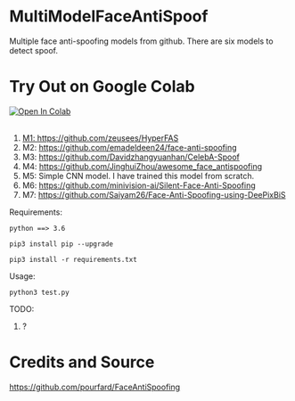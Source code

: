 # MultiModelFaceAntiSpoof

Multiple face anti-spoofing models from github.
There are six models to detect spoof.


# Try Out on Google Colab
<div>
    <a href="https://colab.research.google.com/drive/1M3GIDJVXQk0LYTxvXoOK8t6v3CxZUk-6?usp=sharing"><img src="https://colab.research.google.com/assets/colab-badge.svg" target='_blank' alt="Open In Colab">
</div>
  
<br>
  
1. M1: https://github.com/zeusees/HyperFAS
2. M2: https://github.com/emadeldeen24/face-anti-spoofing
3. M3: https://github.com/Davidzhangyuanhan/CelebA-Spoof
4. M4: https://github.com/JinghuiZhou/awesome_face_antispoofing
5. M5: Simple CNN model. I have trained this model from scratch.
6. M6: https://github.com/minivision-ai/Silent-Face-Anti-Spoofing
7. M7: https://github.com/Saiyam26/Face-Anti-Spoofing-using-DeePixBiS
 
  
Requirements:

`python ==> 3.6`

`pip3 install pip --upgrade`

`pip3 install -r requirements.txt`

Usage:

`python3 test.py`


TODO:
1. ?
  
# Credits and Source
https://github.com/pourfard/FaceAntiSpoofing

